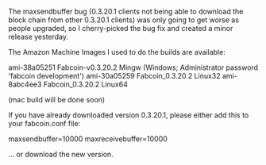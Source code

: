 The maxsendbuffer bug (0.3.20.1 clients not being able to download the block chain from other 0.3.20.1 clients) was only going to get
worse as people upgraded, so I cherry-picked the bug fix and created a minor release yesterday.

The Amazon Machine Images I used to do the builds are available:

  ami-38a05251   Fabcoin-v0.3.20.2 Mingw    (Windows; Administrator password 'fabcoin development')
  ami-30a05259   Fabcoin_0.3.20.2 Linux32
  ami-8abc4ee3   Fabcoin_0.3.20.2 Linux64

(mac build will be done soon)

If you have already downloaded version 0.3.20.1, please either add this to your fabcoin.conf file:

  maxsendbuffer=10000
  maxreceivebuffer=10000

... or download the new version.
